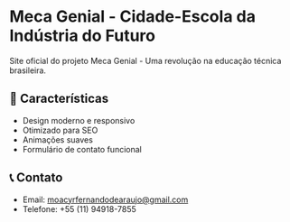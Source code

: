 # Meca Genial - Cidade-Escola da Indústria do Futuro

Site oficial do projeto Meca Genial - Uma revolução na educação técnica brasileira.

## 🚀 Características
- Design moderno e responsivo
- Otimizado para SEO
- Animações suaves
- Formulário de contato funcional

## 📞 Contato
- Email: moacyrfernandodearaujo@gmail.com
- Telefone: +55 (11) 94918-7855
